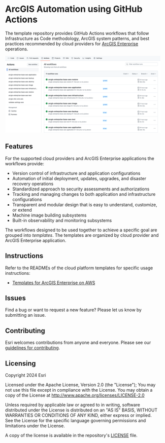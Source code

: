 # ArcGIS Automation using GitHub Actions

The template repository provides GitHub Actions workflows that follow Infrastructure as Code methodology, ArcGIS system patterns, and best practices recommended by cloud providers for [ArcGIS Enterprise](https://enterprise.arcgis.com/) operations.

![ArcGIS Automation using GitHub Actions](arcgis-gitops.png "ArcGIS Automation using GitHub Actions")

## Features

For the supported cloud providers and ArcGIS Enterprise applications the workflows provide:

* Version control of infrastructure and application configurations
* Automation of initial deployment, updates, upgrades, and disaster recovery operations
* Standardized approach to security assessments and authorizations
* Tracking and managing changes to both application and infrastructure configurations
* Transparent and modular design that is easy to understand, customize, or extend
* Machine image building subsystems
* Built-in observability and monitoring subsystems

The workflows designed to be used together to achieve a specific goal are grouped into *templates*. The templates are organized by cloud provider and ArcGIS Enterprise application.

## Instructions

Refer to the READMEs of the cloud platform templates for specific usage instructions:

* [Templates for ArcGIS Enterprise on AWS](aws/README.md)

## Issues

Find a bug or want to request a new feature? Please let us know by submitting an issue.

## Contributing

Esri welcomes contributions from anyone and everyone. Please see our [guidelines for contributing](https://github.com/esri/contributing).

## Licensing

Copyright 2024 Esri

Licensed under the Apache License, Version 2.0 (the "License");
You may not use this file except in compliance with the License.
You may obtain a copy of the License at
   http://www.apache.org/licenses/LICENSE-2.0

Unless required by applicable law or agreed to in writing, software
distributed under the License is distributed on an "AS IS" BASIS,
WITHOUT WARRANTIES OR CONDITIONS OF ANY KIND, either express or implied.
See the License for the specific language governing permissions and
limitations under the License.

A copy of the license is available in the repository's [LICENSE](https://github.com/arcgis/arcgis-gitops/blob/main/License.txt?raw=true) file.
  